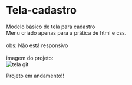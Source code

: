 # Tela-cadastro
Modelo básico de tela para cadastro 
<br>
Menu criado apenas para a prática de html e css.
<br>
<br>
obs: Não está responsivo
<br>
<br>
imagem do projeto:
<br>
![tela git](https://user-images.githubusercontent.com/79383599/117075588-77bc3280-ad0b-11eb-8298-e7062aa79f73.png)
<br>

Projeto em andamento!!
